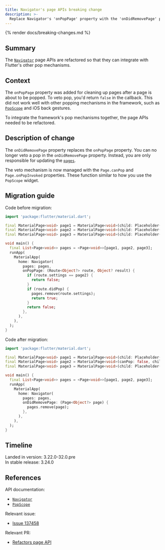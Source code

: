 ```yaml
---
title: Navigator's page APIs breaking change
description: >-
  Replace Navigator's 'onPopPage' property with the 'onDidRemovePage' property.
---
```


{% render docs/breaking-changes.md %}

## Summary

The [`Navigator`][] page APIs are refactored so that
they can integrate with Flutter's other pop mechanisms.

## Context

The `onPopPage` property was added for cleaning up pages after
a page is about to be popped.
To veto pop, you'd return `false` in the callback.
This did not work well with other popping mechanisms in the framework,
such as [`PopScope`][] and iOS back gestures.

To integrate the framework's pop mechanisms together,
the page APIs needed to be refactored.

## Description of change

The `onDidRemovePage` property replaces the `onPopPage` property.
You can no longer veto a pop in the `onDidRemovePage` property.
Instead, you are only responsible for updating the [`pages`][].

The veto mechanism is now managed with the
`Page.canPop` and `Page.onPopInvoked` properties.
These function similar to how you use the `PopScope` widget.

[`pages`]: {{site.api}}/flutter/widgets/Navigator/pages.html

## Migration guide

Code before migration:

```dart
import 'package:flutter/material.dart';

final MaterialPage<void> page1 = MaterialPage<void>(child: Placeholder());
final MaterialPage<void> page2 = MaterialPage<void>(child: Placeholder());
final MaterialPage<void> page3 = MaterialPage<void>(child: Placeholder());

void main() {
  final List<Page<void>> pages = <Page<void>>[page1, page2, page3];
  runApp(
    MaterialApp(
      home: Navigator(
        pages: pages,
        onPopPage: (Route<Object?> route, Object? result) {
          if (route.settings == page2) {
            return false;
          }
          if (route.didPop) {
            pages.remove(route.settings);
            return true;
          }
          return false;
        },
      ),
    ),
  );
}
```

Code after migration:

```dart
import 'package:flutter/material.dart';

final MaterialPage<void> page1 = MaterialPage<void>(child: Placeholder());
final MaterialPage<void> page2 = MaterialPage<void>(canPop: false, child: Placeholder());
final MaterialPage<void> page3 = MaterialPage<void>(child: Placeholder());

void main() {
  final List<Page<void>> pages = <Page<void>>[page1, page2, page3];
  runApp(
    MaterialApp(
      home: Navigator(
        pages: pages,
        onDidRemovePage: (Page<Object?> page) {
          pages.remove(page);
        },
      ),
    ),
  );
}
```

## Timeline

Landed in version: 3.22.0-32.0.pre<br>
In stable release: 3.24.0

## References

API documentation:

* [`Navigator`][]
* [`PopScope`][]

Relevant issue:

* [Issue 137458][]

Relevant PR:

* [Refactors page API][]

[Refactors page API]: {{site.repo.flutter}}/pull/137792
[`Navigator`]: {{site.api}}/flutter/widgets/Navigator-class.html
[`PopScope`]: {{site.api}}/flutter/widgets/PopScope-class.html
[Issue 137458]: {{site.repo.flutter}}/issues/137458
